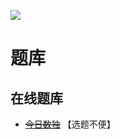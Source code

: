![](https://cn.sudoku.today/pic/04/paritysudoku/67547_277053.png)

# 题库

## 在线题库
- ~~[今日数独]~~ 【选题不便】

[今日数独]: https://cn.sudoku.today/g-parity-lines-sudoku/